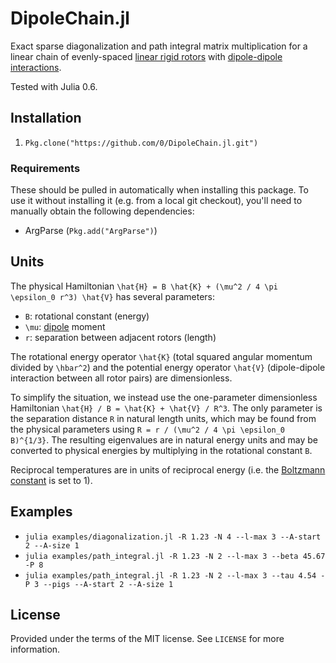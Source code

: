 # DipoleChain.jl

Exact sparse diagonalization and path integral matrix multiplication for a linear chain of evenly-spaced [linear rigid rotors](https://en.wikipedia.org/wiki/Rigid_rotor#Quantum_mechanical_linear_rigid_rotor) with [dipole-dipole interactions](https://en.wikipedia.org/wiki/Intermolecular_force#Dipole-dipole_interactions).

Tested with Julia 0.6.


## Installation

1. `Pkg.clone("https://github.com/0/DipoleChain.jl.git")`


### Requirements

These should be pulled in automatically when installing this package.
To use it without installing it (e.g. from a local git checkout), you'll need to manually obtain the following dependencies:

* ArgParse (`Pkg.add("ArgParse")`)


## Units

The physical Hamiltonian `\hat{H} = B \hat{K} + (\mu^2 / 4 \pi \epsilon_0 r^3) \hat{V}` has several parameters:

* `B`: rotational constant (energy)
* `\mu`: [dipole](https://en.wikipedia.org/wiki/Dipole) moment
* `r`: separation between adjacent rotors (length)

The rotational energy operator `\hat{K}` (total squared angular momentum divided by `\hbar^2`) and the potential energy operator `\hat{V}` (dipole-dipole interaction between all rotor pairs) are dimensionless.

To simplify the situation, we instead use the one-parameter dimensionless Hamiltonian `\hat{H} / B = \hat{K} + \hat{V} / R^3`.
The only parameter is the separation distance `R` in natural length units, which may be found from the physical parameters using `R = r / (\mu^2 / 4 \pi \epsilon_0 B)^{1/3}`.
The resulting eigenvalues are in natural energy units and may be converted to physical energies by multiplying in the rotational constant `B`.

Reciprocal temperatures are in units of reciprocal energy (i.e. the [Boltzmann constant](https://en.wikipedia.org/wiki/Boltzmann_constant) is set to 1).


## Examples

* `julia examples/diagonalization.jl -R 1.23 -N 4 --l-max 3 --A-start 2 --A-size 1`
* `julia examples/path_integral.jl -R 1.23 -N 2 --l-max 3 --beta 45.67 -P 8`
* `julia examples/path_integral.jl -R 1.23 -N 2 --l-max 3 --tau 4.54 -P 3 --pigs --A-start 2 --A-size 1`


## License

Provided under the terms of the MIT license.
See `LICENSE` for more information.
